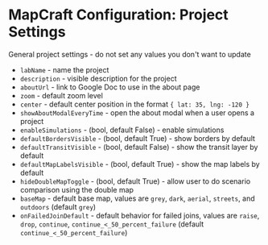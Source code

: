 # MapCraft Configuration: Project Settings

General project settings - do not set any values you don't want to update

- `labName` - name the project
- `description` - visible description for the project
- `aboutUrl` - link to Google Doc to use in the about page
- `zoom` - default zoom level
- `center` - default center position in the format `{ lat: 35, lng: -120 }`
- `showAboutModalEveryTime` - open the about modal when a user opens a project
- `enableSimulations` - (bool, default False) -  enable simulations
- `defaultBordersVisible` - (bool, default True) - show borders by default
- `defaultTransitVisible` - (bool, default False) - show the transit layer by default
- `defaultMapLabelsVisible` - (bool, default True) - show the map labels by default
- `hideDoubleMapToggle` - (bool, default True) - allow user to do scenario comparison using the double map 
- `baseMap` - default base map, values are `grey`, `dark`, `aerial`, `streets`, and `outdoors` (default `grey`)
- `onFailedJoinDefault` - default behavior for failed joins, values are `raise`, `drop`, `continue`, `continue_<_50_percent_failure` (default `continue_<_50_percent_failure`)
